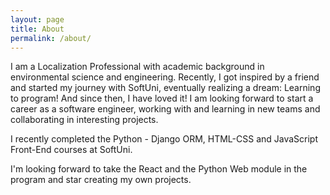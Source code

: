 ```yaml
---
layout: page
title: About
permalink: /about/
---
```


I am a Localization Professional with academic background in
environmental science and engineering. Recently, I got inspired
by a friend and started my journey with SoftUni, eventually
realizing a dream: Learning to program! And since then, I have
loved it! I am looking forward to start a career as a software
engineer, working with and learning in new teams and
collaborating in interesting projects.

I recently completed the Python - Django ORM, HTML-CSS and
JavaScript Front-End courses at SoftUni.

I'm looking forward to take the React and the Python Web module
in the program and star creating my own projects.

